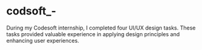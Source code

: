 # codsoft_-
During my Codesoft internship, I completed four UI/UX design tasks. These tasks provided valuable experience in applying design principles and enhancing user experiences.
